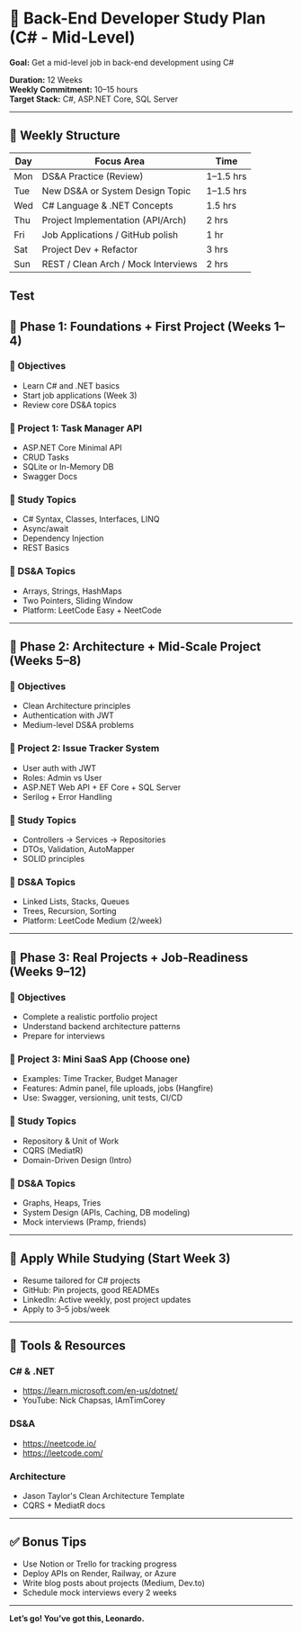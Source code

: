 # 🧠 Back-End Developer Study Plan (C# - Mid-Level)

**Goal:** Get a mid-level job in back-end development using C#

**Duration:** 12 Weeks  
**Weekly Commitment:** 10–15 hours  
**Target Stack:** C#, ASP.NET Core, SQL Server

---

## 📅 Weekly Structure

| Day | Focus Area                          | Time      |
| --- | ----------------------------------- | --------- |
| Mon | DS&A Practice (Review)              | 1–1.5 hrs |
| Tue | New DS&A or System Design Topic     | 1–1.5 hrs |
| Wed | C# Language & .NET Concepts         | 1.5 hrs   |
| Thu | Project Implementation (API/Arch)   | 2 hrs     |
| Fri | Job Applications / GitHub polish    | 1 hr      |
| Sat | Project Dev + Refactor              | 3 hrs     |
| Sun | REST / Clean Arch / Mock Interviews | 2 hrs     |
Test
---

## 📌 Phase 1: Foundations + First Project (Weeks 1–4)

### 🎯 Objectives
- Learn C# and .NET basics
- Start job applications (Week 3)
- Review core DS&A topics

### 🔨 Project 1: Task Manager API
- ASP.NET Core Minimal API
- CRUD Tasks
- SQLite or In-Memory DB
- Swagger Docs

### 🧠 Study Topics
- C# Syntax, Classes, Interfaces, LINQ
- Async/await
- Dependency Injection
- REST Basics

### 📘 DS&A Topics
- Arrays, Strings, HashMaps
- Two Pointers, Sliding Window
- Platform: LeetCode Easy + NeetCode

---

## 📌 Phase 2: Architecture + Mid-Scale Project (Weeks 5–8)

### 🎯 Objectives
- Clean Architecture principles
- Authentication with JWT
- Medium-level DS&A problems

### 🔨 Project 2: Issue Tracker System
- User auth with JWT
- Roles: Admin vs User
- ASP.NET Web API + EF Core + SQL Server
- Serilog + Error Handling

### 🧠 Study Topics
- Controllers → Services → Repositories
- DTOs, Validation, AutoMapper
- SOLID principles

### 📘 DS&A Topics
- Linked Lists, Stacks, Queues
- Trees, Recursion, Sorting
- Platform: LeetCode Medium (2/week)

---

## 📌 Phase 3: Real Projects + Job-Readiness (Weeks 9–12)

### 🎯 Objectives
- Complete a realistic portfolio project
- Understand backend architecture patterns
- Prepare for interviews

### 🔨 Project 3: Mini SaaS App (Choose one)
- Examples: Time Tracker, Budget Manager
- Features: Admin panel, file uploads, jobs (Hangfire)
- Use: Swagger, versioning, unit tests, CI/CD

### 🧠 Study Topics
- Repository & Unit of Work
- CQRS (MediatR)
- Domain-Driven Design (Intro)

### 📘 DS&A Topics
- Graphs, Heaps, Tries
- System Design (APIs, Caching, DB modeling)
- Mock interviews (Pramp, friends)

---

## 💼 Apply While Studying (Start Week 3)

- Resume tailored for C# projects
- GitHub: Pin projects, good READMEs
- LinkedIn: Active weekly, post project updates
- Apply to 3–5 jobs/week

---

## 🧰 Tools & Resources

### C# & .NET
- https://learn.microsoft.com/en-us/dotnet/
- YouTube: Nick Chapsas, IAmTimCorey

### DS&A
- https://neetcode.io/
- https://leetcode.com/

### Architecture
- Jason Taylor's Clean Architecture Template
- CQRS + MediatR docs

---

## ✅ Bonus Tips

- Use Notion or Trello for tracking progress
- Deploy APIs on Render, Railway, or Azure
- Write blog posts about projects (Medium, Dev.to)
- Schedule mock interviews every 2 weeks

---

**Let’s go! You’ve got this, Leonardo.**
